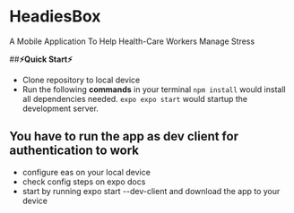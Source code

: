 # HeadiesBox

A Mobile Application To Help Health-Care Workers Manage Stress

##**⚡Quick Start⚡**

- Clone repository to local device
- Run the following **commands** in your terminal
  `npm install` would install all dependencies needed.
  `expo expo start` would startup the development server.

## You have to run the app as dev client for authentication to work

- configure eas on your local device
- check config steps on expo docs
- start by running expo start --dev-client and download the app to your device

